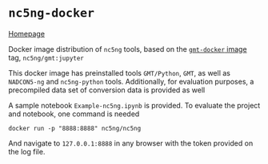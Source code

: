 `nc5ng-docker`
==============

[Homepage](https://www.nc5ng.org/projects/nc5ng-docker)

Docker image distribution of `nc5ng` tools, based on the [`gmt-docker` image](https://www.nc5ng.org/projects/gmt-docker) tag, `nc5ng/gmt:jupyter`


This docker image has preinstalled tools `GMT/Python`, `GMT`, as well as `NADCON5-ng` and `nc5ng-python` tools. Additionally, for evaluation purposes, a precompiled data set of conversion data is provided as well

A sample notebook `Example-nc5ng.ipynb` is provided. To evaluate the project and notebook, one command is needed

    docker run -p "8888:8888" nc5ng/nc5ng


And navigate to `127.0.0.1:8888` in any browser with the token provided on the log file. 